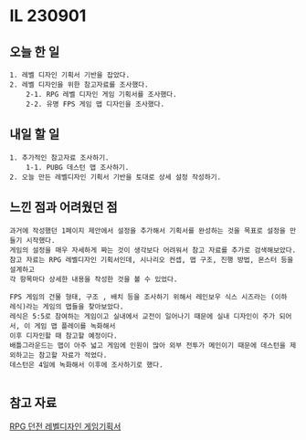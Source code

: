 IL 230901
======

오늘 한 일
------

    1. 레벨 디자인 기획서 기반을 잡았다.
	2. 레벨 디자인을 위한 참고자료를 조사했다.
		2-1. RPG 레벨 디자인 게임 기획서를 조사했다.
		2-2. 유명 FPS 게임 맵 디자인을 조사했다.

내일 할 일
------

	1. 추가적인 참고자료 조사하기.
		1-1. PUBG 데스턴 맵 조사하기.
	2. 오늘 만든 레벨디자인 기획서 기반을 토대로 상세 설정 작성하기.


느낀 점과 어려웠던 점
------
```
과거에 작성했던 1페이지 제안에서 설정을 추가해서 기획서를 완성하는 것을 목표로 설정을 만들기 시작했다.
게임의 설정을 매우 자세하게 짜는 것이 생각보다 어려워서 참고 자료를 추가로 검색해보았다.
참고 자료는 RPG 레벨디자인 기획서인데, 시나리오 컨셉, 맵 구조, 진행 방법, 몬스터 등을 설계하고
각 항목마다 상세한 내용을 작성한 것을 볼 수 있었다.

FPS 게임의 건물 형태, 구조 , 배치 등을 조사하기 위해서 레인보우 식스 시즈라는 (이하 레식)라는 게임의 맵들을 찾아보았다. 
레식은 5:5로 참여하는 게임이고 실내에서 교전이 일어나기 때문에 실내 디자인이 주가 되어서, 이 게임 맵 플레이를 녹화해서
이후 디자인할 때 참고할 예정이다.
배틀그라운드는 맵이 아주 넓고 게임에 인원이 많아 외부 전투가 메인이기 때문에 데스턴을 제외하고는 참고할 자료가 적었다.
데스턴은 4일에 녹화해서 이후에 조사하기로 했다.


```




참고 자료
------

[RPG 던전 레벨디자인 게임기획서](https://blog.naver.com/onlybest01/220980745809)
